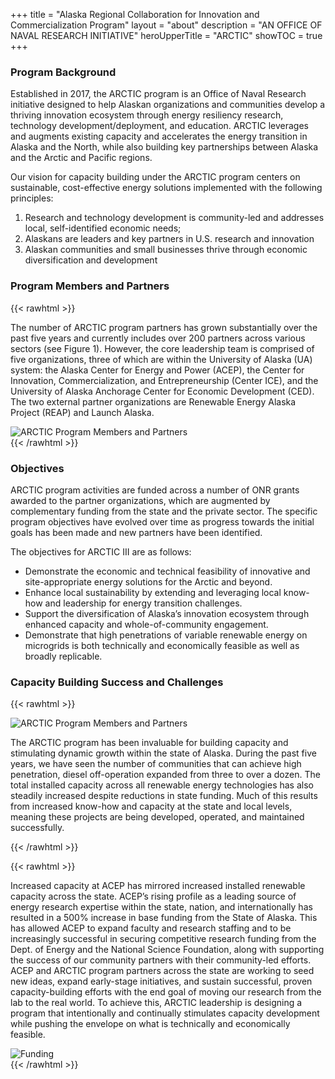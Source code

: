 +++
title = "Alaska Regional Collaboration for Innovation and Commercialization Program"
layout = "about"
description = "AN OFFICE OF NAVAL RESEARCH INITIATIVE"
heroUpperTitle = "ARCTIC"
showTOC = true
+++

### Program Background

Established in 2017, the ARCTIC program is an Office of Naval Research initiative designed to help Alaskan organizations and communities develop a thriving innovation ecosystem through energy resiliency research, technology development/deployment, and education. ARCTIC leverages and augments existing capacity and accelerates the energy transition in Alaska and the North, while also building key partnerships between Alaska and the Arctic and Pacific regions.

Our vision for capacity building under the ARCTIC program centers on sustainable, cost-effective energy solutions implemented with the following principles:
1. Research and technology development is community-led and addresses local, self-identified economic needs;
2. Alaskans are leaders and key partners in U.S. research and innovation
3. Alaskan communities and small businesses thrive through economic diversification and development

### Program Members and Partners
{{< rawhtml >}}
<div class="image-text-flexbox">
    <div class="text-content">
        <p>The number of ARCTIC program partners has grown substantially over the past five years and currently includes over 200 partners across various sectors (see Figure 1). However, the core leadership team is comprised of five organizations, three of which are within the University of Alaska (UA) system: the Alaska Center for Energy and Power (ACEP), the Center for Innovation, Commercialization, and Entrepreneurship (Center ICE), and the University of Alaska Anchorage Center for Economic Development (CED). The two external partner organizations are Renewable Energy Alaska Project (REAP) and Launch Alaska.</p>
    </div>
    <div class="image-content">
        <img src="/images/partners-members.png" alt="ARCTIC Program Members and Partners">
    </div>
</div>
{{< /rawhtml >}}

### Objectives
ARCTIC program activities are funded across a number of ONR grants awarded to the partner organizations, which are augmented by complementary funding from the state and the private sector. The specific program objectives have evolved over time as progress towards the initial goals has been made and new partners have been identified. 

The objectives for ARCTIC III are as follows: 
- Demonstrate the economic and technical feasibility of innovative and site-appropriate energy solutions for the Arctic and beyond.
- Enhance local sustainability by extending and leveraging local know-how and leadership for energy transition challenges. 
- Support the diversification of Alaska’s innovation ecosystem through enhanced capacity and whole-of-community engagement. 
- Demonstrate that high penetrations of variable renewable energy on microgrids is both technically and economically feasible as well as broadly replicable.

### Capacity Building Success and Challenges
{{< rawhtml >}}
<div class="image-text-flexbox">
<div class="image-content">
        <img src="/images/renew-energy-capacity.png" alt="ARCTIC Program Members and Partners">
    </div>
    <div class="text-content">
        <p>The ARCTIC program has been invaluable for building capacity and stimulating dynamic growth within the state of Alaska. During the past five years, we have seen the number of communities that can achieve high penetration, diesel off-operation expanded 
from three to over a dozen. The total installed capacity across all renewable energy technologies has also steadily increased despite reductions in state funding. Much of this results from increased know-how and capacity at the state and local levels, meaning these projects are being developed, operated, and maintained successfully.</p>
    </div>
</div>
{{< /rawhtml >}}


{{< rawhtml >}}
<div class="image-text-flexbox">
    <div class="text-content">
        <p>Increased capacity at ACEP has mirrored increased installed renewable capacity across the state. ACEP’s rising profile as a leading source of energy research expertise within the state, nation, and internationally has resulted in a 500% increase in base funding from the State of Alaska. This has allowed ACEP to expand faculty and research staffing and to be increasingly successful in securing competitive research funding from the Dept. of Energy and the National Science Foundation, along with supporting the success of our community partners with their community-led efforts. ACEP and ARCTIC program partners across the state are working to seed new ideas, expand early-stage initiatives, and sustain successful, proven capacity-building efforts with the end goal of moving our research from the lab to the real world. To achieve this, ARCTIC leadership is designing a program that intentionally and continually stimulates capacity development while pushing the envelope on what is technically and economically feasible.</p>
    </div>
    <div class="image-content">
        <img src="/images/funds.png" alt="Funding">
    </div>
</div>
{{< /rawhtml >}}

